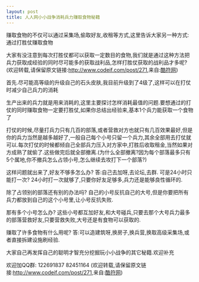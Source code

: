 ```yaml
---
layout: post
title: 人人网小小战争消耗兵力赚取食物秘籍
---
```


赚取食物的不仅可以通过采集场,偷取好友,收租等方式,这里告诉大家另一种方式:通过打胜仗赚取食物

大家有没注意到每次打胜仗都可以获取一定数目的食物,我们就是通过这种方法把兵力获取成经验的同时尽可能多的获取战利品,怎样打胜仗获取的战利品才多呢?
(欢迎转载,请保留原文链接:<a href="http://www.codeif.com/post/271" target="_blank">http://www.codeif.com/post/271</a>,来自:<a href="http://www.codeif.com">酷符网</a>)

首先.尽可能高等级的升级自己的石头皮肤,我目前升级到了4级了,这样可以在打仗时减少自己兵力的消耗

生产出来的兵力就是用来消耗的,这里主要探讨怎样消耗最值的问题.要想通过的打仗的同时赚取食物一定要打胜仗,如果你总结出经验来,基本1个兵力能获取一个食物了

打仗的时候,尽量打兵力只有几百的部落,或者营救对方也就只有几百效果最好,但是你的兵力当然是越多越好了,一般自己每个小号只留一个兵力,其余全部用去打仗就可以.每次打仗的时候都倾自己全部兵力压入对方家中,打胜后收取租金,当然如果对方成熟了就偷了.这些做完后就全部撤离.(为什么全部撤离?因为每个部落最多只有5个属地,你不撤兵怎么占领小号,怎么继续去攻打下一个部落?)

这样问题就出来了,好友不够多怎么办? 答:自己去加呀,去论坛,去群.
可是24小时只能打一次?  24小时打一次就够了,只要你好友足够多,兵力还是能够良性循环的.

除了占领别的部落还有别的办法吗?
自己的小号反抗自己的大号,但是你要把所有兵力都放到自己的这个小号里,让小号反抗失败.

那有多个小号怎么办?
这些小号都互加好友,和大号碰兵,只要去那个大号兵力最多的部落营救好友,只要营救失败,大号还是有食物可以获取的.

赚取了许多食物有什么用呢? 答:可以造建筑呀,换房子,换兵营,换取高级采集场,或者直接拆建设施刷经验.

大家自己再发挥自己的聪明才智充分挖掘玩小小战争的其它秘籍.欢迎补充

欢迎加QQ群: 122691837  82451164
(欢迎转载,请保留原文链接:<a href="http://www.codeif.com/post/271" target="_blank">http://www.codeif.com/post/271</a>,来自:<a href="http://www.codeif.com">酷符网</a>)
